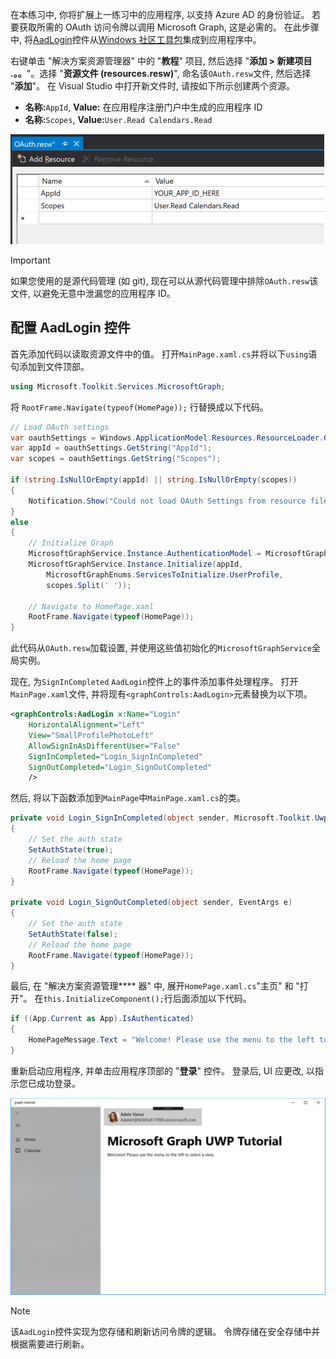 <!-- markdownlint-disable MD002 MD041 -->

在本练习中, 你将扩展上一练习中的应用程序, 以支持 Azure AD 的身份验证。 若要获取所需的 OAuth 访问令牌以调用 Microsoft Graph, 这是必需的。 在此步骤中, 将[AadLogin](https://docs.microsoft.com/dotnet/api/microsoft.toolkit.uwp.ui.controls.graph.aadlogin?view=win-comm-toolkit-dotnet-stable)控件从[Windows 社区工具包](https://github.com/Microsoft/WindowsCommunityToolkit)集成到应用程序中。

右键单击 "解决方案资源管理器" 中的 "**教程**" 项目, 然后选择 "**添加 > 新建项目 .。。**"。选择 "**资源文件 (resources.resw)**", 命名该`OAuth.resw`文件, 然后选择 "**添加**"。 在 Visual Studio 中打开新文件时, 请按如下所示创建两个资源。

- **名称:**`AppId`, **Value:** 在应用程序注册门户中生成的应用程序 ID
- **名称:**`Scopes`, **Value:**`User.Read Calendars.Read`

![Visual Studio 编辑器中的 resources.resw 文件的屏幕截图](./images/edit-resources-01.png)

> [!IMPORTANT]
> 如果您使用的是源代码管理 (如 git), 现在可以从源代码管理中排除`OAuth.resw`该文件, 以避免无意中泄漏您的应用程序 ID。

## <a name="configure-the-aadlogin-control"></a>配置 AadLogin 控件

首先添加代码以读取资源文件中的值。 打开`MainPage.xaml.cs`并将以下`using`语句添加到文件顶部。

```cs
using Microsoft.Toolkit.Services.MicrosoftGraph;
```

将 `RootFrame.Navigate(typeof(HomePage));` 行替换成以下代码。

```cs
// Load OAuth settings
var oauthSettings = Windows.ApplicationModel.Resources.ResourceLoader.GetForCurrentView("OAuth");
var appId = oauthSettings.GetString("AppId");
var scopes = oauthSettings.GetString("Scopes");

if (string.IsNullOrEmpty(appId) || string.IsNullOrEmpty(scopes))
{
    Notification.Show("Could not load OAuth Settings from resource file.");
}
else
{
    // Initialize Graph
    MicrosoftGraphService.Instance.AuthenticationModel = MicrosoftGraphEnums.AuthenticationModel.V2;
    MicrosoftGraphService.Instance.Initialize(appId,
        MicrosoftGraphEnums.ServicesToInitialize.UserProfile,
        scopes.Split(' '));

    // Navigate to HomePage.xaml
    RootFrame.Navigate(typeof(HomePage));
}
```

此代码从`OAuth.resw`加载设置, 并使用这些值初始化的`MicrosoftGraphService`全局实例。

现在, 为`SignInCompleted` `AadLogin`控件上的事件添加事件处理程序。 打开`MainPage.xaml`文件, 并将现有`<graphControls:AadLogin>`元素替换为以下项。

```xml
<graphControls:AadLogin x:Name="Login"
    HorizontalAlignment="Left"
    View="SmallProfilePhotoLeft"
    AllowSignInAsDifferentUser="False"
    SignInCompleted="Login_SignInCompleted"
    SignOutCompleted="Login_SignOutCompleted"
    />
```

然后, 将以下函数添加到`MainPage`中`MainPage.xaml.cs`的类。

```cs
private void Login_SignInCompleted(object sender, Microsoft.Toolkit.Uwp.UI.Controls.Graph.SignInEventArgs e)
{
    // Set the auth state
    SetAuthState(true);
    // Reload the home page
    RootFrame.Navigate(typeof(HomePage));
}

private void Login_SignOutCompleted(object sender, EventArgs e)
{
    // Set the auth state
    SetAuthState(false);
    // Reload the home page
    RootFrame.Navigate(typeof(HomePage));
}
```

最后, 在 "解决方案资源管理**** 器" 中, 展开`HomePage.xaml.cs`"主页" 和 "打开"。 在`this.InitializeComponent();`行后面添加以下代码。

```cs
if ((App.Current as App).IsAuthenticated)
{
    HomePageMessage.Text = "Welcome! Please use the menu to the left to select a view.";
}
```

重新启动应用程序, 并单击应用程序顶部的 "**登录**" 控件。 登录后, UI 应更改, 以指示您已成功登录。

![登录后的应用程序的屏幕截图](./images/add-aad-auth-01.png)

> [!NOTE]
> 该`AadLogin`控件实现为您存储和刷新访问令牌的逻辑。 令牌存储在安全存储中并根据需要进行刷新。